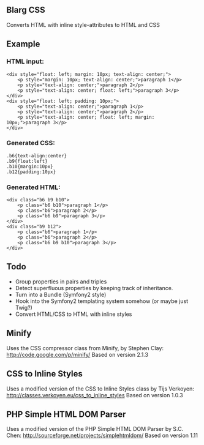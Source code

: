 Blarg CSS
--------------

Converts HTML with inline style-attributes to HTML and CSS

## Example

### HTML input:

    <div style="float: left; margin: 10px; text-align: center;">
        <p style="margin: 10px; text-align: center;">paragraph 1</p>
        <p style="text-align: center;">paragraph 2</p>
        <p style="text-align: center; float: left;">paragraph 3</p>
    </div>
    <div style="float: left; padding: 10px;">
        <p style="text-align: center;">paragraph 1</p>
        <p style="text-align: center;">paragraph 2</p>
        <p style="text-align: center; float: left; margin: 10px;">paragraph 3</p>
    </div>

### Generated CSS:

    .b6{text-align:center}
    .b9{float:left}
    .b10{margin:10px}
    .b12{padding:10px}

### Generated HTML:

    <div class="b6 b9 b10">
        <p class="b6 b10">paragraph 1</p>
        <p class="b6">paragraph 2</p>
        <p class="b6 b9">paragraph 3</p>
    </div>
    <div class="b9 b12">
        <p class="b6">paragraph 1</p>
        <p class="b6">paragraph 2</p>
        <p class="b6 b9 b10">paragraph 3</p>
    </div>

## Todo

* Group properties in pairs and triples
* Detect superfluous properties by keeping track of inheritance.
* Turn into a Bundle (Symfony2 style)
* Hook into the Symfony2 templating system somehow (or maybe just Twig?)
* Convert HTML/CSS to HTML with inline styles

## Minify

Uses the CSS compressor class from Minify, by Stephen Clay: http://code.google.com/p/minify/
Based on version 2.1.3

## CSS to Inline Styles

Uses a modified version of the CSS to Inline Styles class by Tijs Verkoyen: http://classes.verkoyen.eu/css_to_inline_styles
Based on version 1.0.3

## PHP Simple HTML DOM Parser

Uses a modified version of the PHP Simple HTML DOM Parser by S.C. Chen: http://sourceforge.net/projects/simplehtmldom/
Based on version 1.11